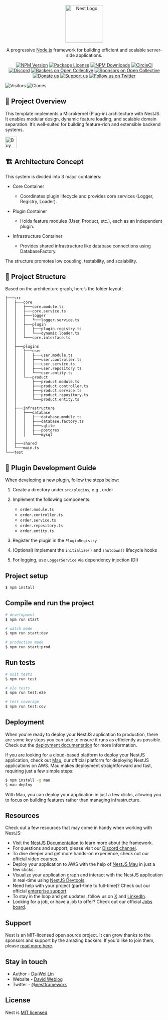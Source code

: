 <p align="center">
  <a href="http://nestjs.com/" target="blank"><img src="https://nestjs.com/img/logo-small.svg" width="120" alt="Nest Logo" /></a>
</p>

[circleci-image]: https://img.shields.io/circleci/build/github/nestjs/nest/master?token=abc123def456
[circleci-url]: https://circleci.com/gh/nestjs/nest

  <p align="center">A progressive <a href="http://nodejs.org" target="_blank">Node.js</a> framework for building efficient and scalable server-side applications.</p>
    <p align="center">
<a href="https://www.npmjs.com/~nestjscore" target="_blank"><img src="https://img.shields.io/npm/v/@nestjs/core.svg" alt="NPM Version" /></a>
<a href="https://www.npmjs.com/~nestjscore" target="_blank"><img src="https://img.shields.io/npm/l/@nestjs/core.svg" alt="Package License" /></a>
<a href="https://www.npmjs.com/~nestjscore" target="_blank"><img src="https://img.shields.io/npm/dm/@nestjs/common.svg" alt="NPM Downloads" /></a>
<a href="https://circleci.com/gh/nestjs/nest" target="_blank"><img src="https://img.shields.io/circleci/build/github/nestjs/nest/master" alt="CircleCI" /></a>
<a href="https://discord.gg/G7Qnnhy" target="_blank"><img src="https://img.shields.io/badge/discord-online-brightgreen.svg" alt="Discord"/></a>
<a href="https://opencollective.com/nest#backer" target="_blank"><img src="https://opencollective.com/nest/backers/badge.svg" alt="Backers on Open Collective" /></a>
<a href="https://opencollective.com/nest#sponsor" target="_blank"><img src="https://opencollective.com/nest/sponsors/badge.svg" alt="Sponsors on Open Collective" /></a>
  <a href="https://paypal.me/kamilmysliwiec" target="_blank"><img src="https://img.shields.io/badge/Donate-PayPal-ff3f59.svg" alt="Donate us"/></a>
    <a href="https://opencollective.com/nest#sponsor"  target="_blank"><img src="https://img.shields.io/badge/Support%20us-Open%20Collective-41B883.svg" alt="Support us"></a>
  <a href="https://twitter.com/nestframework" target="_blank"><img src="https://img.shields.io/twitter/follow/nestframework.svg?style=social&label=Follow" alt="Follow us on Twitter"></a>
</p>
  <!--[![Backers on Open Collective](https://opencollective.com/nest/backers/badge.svg)](https://opencollective.com/nest#backer)
  [![Sponsors on Open Collective](https://opencollective.com/nest/sponsors/badge.svg)](https://opencollective.com/nest#sponsor)-->

<!--![Visitors](https://visitor-badge.laobi.icu/badge?page_id=deadislove.nestJS-microkernel-architecture-template) -->
![Visitors](https://img.shields.io/badge/visitors-112_total-brightgreen)
![Clones](https://img.shields.io/badge/clones-30_total_22_unique-blue) <!--CLONE-BADGE-->

## 🧩 Project Overview

This template implements a Microkernel (Plug-in) architecture with NestJS. It enables modular design, dynamic feature loading, and scalable domain separation. It’s well-suited for building feature-rich and extensible backend systems.

<a href='https://ko-fi.com/F1F82YR41' target='_blank'><img height='36' style='border:0px;height:36px;' src='https://storage.ko-fi.com/cdn/kofi6.png?v=6' border='0' alt='Buy Me a Coffee at ko-fi.com' /></a>

## 🏗 Architecture Concept

This system is divided into 3 major containers:

- Core Container

  - Coordinates plugin lifecycle and provides core services (Logger, Registry, Loader).

- Plugin Container

  - Holds feature modules (User, Product, etc.), each as an independent plugin.

- Infrastructure Container

  - Provides shared infrastructure like database connections using DatabaseFactory.

The structure promotes low coupling, testability, and scalability.

## 🧱 Project Structure

Based on the architecture graph, here’s the folder layout:

```
├───src
│   ├───core
│   │   ├───core.module.ts
│   │   ├───core.service.ts
│   │   ├───logger
│   │   │   └───logger.service.ts
│   │   ├───plugin
│   │   │   ├───plugin.registry.ts
│   │   │   └───dynamic.loader.ts
│   │   └───core.interface.ts
│   │
│   ├───plugins
│   │   ├───user
│   │   │   ├───user.module.ts
│   │   │   ├───user.controller.ts
│   │   │   ├───user.service.ts
│   │   │   ├───user.repository.ts
│   │   │   └───user.entity.ts
│   │   └───product
│   │       ├───product.module.ts
│   │       ├───product.controller.ts
│   │       ├───product.service.ts
│   │       ├───product.repository.ts
│   │       └───product.entity.ts
│   │
│   ├───infrastructure
│   │   ├───database
│   │   │   ├───database.module.ts
│   │   │   ├───database.factory.ts
│   │   │   ├───sqlite
│   │   │   ├───postgres
│   │   │   └───mysql
│   │
│   ├───shared
│   └───main.ts
└───test
```

## 🧩 Plugin Development Guide

When developing a new plugin, follow the steps below:

1. Create a directory under ```src/plugins```, e.g., order

2. Implement the following components:

    - ```order.module.ts```
    - ```order.controller.ts```
    - ```order.service.ts```
    - ```order.repository.ts```
    - ```order.entity.ts```

3. Register the plugin in the ```PluginRegistry```

4. (Optional) Implement the ```initialize()``` and ```shutdown()``` lifecycle hooks

5. For logging, use ```LoggerService``` via dependency injection (DI)

## Project setup

```bash
$ npm install
```

## Compile and run the project

```bash
# development
$ npm run start

# watch mode
$ npm run start:dev

# production mode
$ npm run start:prod
```

## Run tests

```bash
# unit tests
$ npm run test

# e2e tests
$ npm run test:e2e

# test coverage
$ npm run test:cov
```

## Deployment

When you're ready to deploy your NestJS application to production, there are some key steps you can take to ensure it runs as efficiently as possible. Check out the [deployment documentation](https://docs.nestjs.com/deployment) for more information.

If you are looking for a cloud-based platform to deploy your NestJS application, check out [Mau](https://mau.nestjs.com), our official platform for deploying NestJS applications on AWS. Mau makes deployment straightforward and fast, requiring just a few simple steps:

```bash
$ npm install -g mau
$ mau deploy
```

With Mau, you can deploy your application in just a few clicks, allowing you to focus on building features rather than managing infrastructure.

## Resources

Check out a few resources that may come in handy when working with NestJS:

- Visit the [NestJS Documentation](https://docs.nestjs.com) to learn more about the framework.
- For questions and support, please visit our [Discord channel](https://discord.gg/G7Qnnhy).
- To dive deeper and get more hands-on experience, check out our official video [courses](https://courses.nestjs.com/).
- Deploy your application to AWS with the help of [NestJS Mau](https://mau.nestjs.com) in just a few clicks.
- Visualize your application graph and interact with the NestJS application in real-time using [NestJS Devtools](https://devtools.nestjs.com).
- Need help with your project (part-time to full-time)? Check out our official [enterprise support](https://enterprise.nestjs.com).
- To stay in the loop and get updates, follow us on [X](https://x.com/nestframework) and [LinkedIn](https://linkedin.com/company/nestjs).
- Looking for a job, or have a job to offer? Check out our official [Jobs board](https://jobs.nestjs.com).

## Support

Nest is an MIT-licensed open source project. It can grow thanks to the sponsors and support by the amazing backers. If you'd like to join them, please [read more here](https://docs.nestjs.com/support).

## Stay in touch

- Author - [Da-Wei Lin](https://www.linkedin.com/in/da-wei-lin-689a35107/)
- Website - [David Weblog](https://davidskyspace.com/)
- Twitter - [@nestframework](https://twitter.com/nestframework)

## License

Nest is [MIT licensed](https://github.com/nestjs/nest/blob/master/LICENSE).
